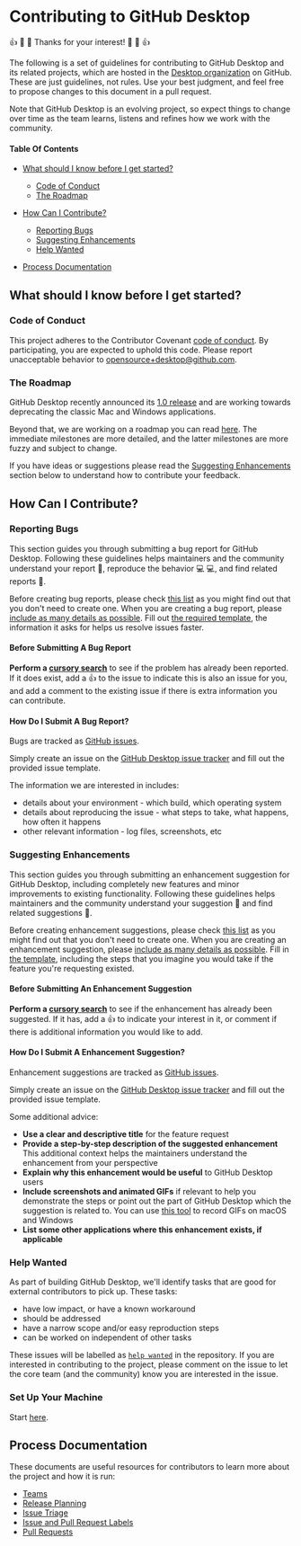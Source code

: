 # Contributing to GitHub Desktop

:+1: :tada: :sparkling_heart: Thanks for your interest! :sparkling_heart: :tada: :+1:

The following is a set of guidelines for contributing to GitHub Desktop and its
related projects, which are hosted in the [Desktop organization](https://github.com/desktop)
on GitHub. These are just guidelines, not rules. Use your best judgment, and
feel free to propose changes to this document in a pull request.

Note that GitHub Desktop is an evolving project, so expect things to change over
time as the team learns, listens and refines how we work with the community.

#### Table Of Contents

- [What should I know before I get started?](#what-should-i-know-before-i-get-started)
  * [Code of Conduct](#code-of-conduct)
  * [The Roadmap](#the-roadmap)

- [How Can I Contribute?](#how-can-i-contribute)
  * [Reporting Bugs](#reporting-bugs)
  * [Suggesting Enhancements](#suggesting-enhancements)
  * [Help Wanted](#help-wanted)

- [Process Documentation](#process-documentation)

## What should I know before I get started?

### Code of Conduct

This project adheres to the Contributor Covenant [code of conduct](../CODE_OF_CONDUCT.md).
By participating, you are expected to uphold this code.
Please report unacceptable behavior to [opensource+desktop@github.com](mailto:opensource+desktop@github.com).

### The Roadmap

GitHub Desktop recently announced its
[1.0 release](https://github.com/blog/2437-announcing-github-desktop-1-0) and
are working towards deprecating the classic Mac and Windows applications.

Beyond that, we are working on a roadmap you can read [here](https://github.com/desktop/desktop/blob/development/docs/process/roadmap.md).
The immediate milestones are more detailed, and the latter milestones are more
fuzzy and subject to change.

If you have ideas or suggestions please read the
[Suggesting Enhancements](#suggesting-enhancements) section below to understand
how to contribute your feedback.

## How Can I Contribute?

### Reporting Bugs

This section guides you through submitting a bug report for GitHub Desktop.
Following these guidelines helps maintainers and the community understand your
report :pencil:, reproduce the behavior :computer: :computer:, and find related
reports :mag_right:.

Before creating bug reports, please check [this list](#before-submitting-a-bug-report)
as you might find out that you don't need to create one. When you are creating
a bug report, please [include as many details as possible](#how-do-i-submit-a-good-bug-report).
Fill out [the required template](ISSUE_TEMPLATE/bug_report.md), the information
it asks for helps us resolve issues faster.

#### Before Submitting A Bug Report

**Perform a [cursory search](https://github.com/desktop/desktop/labels/bug)**
to see if the problem has already been reported. If it does exist, add a
:thumbsup: to the issue to indicate this is also an issue for you, and add a
comment to the existing issue if there is extra information you can contribute.

#### How Do I Submit A Bug Report?

Bugs are tracked as [GitHub issues](https://guides.github.com/features/issues/).

Simply create an issue on the [GitHub Desktop issue tracker](https://github.com/desktop/desktop/issues/new?template=bug_report.md)
and fill out the provided issue template.

The information we are interested in includes:

 - details about your environment - which build, which operating system
 - details about reproducing the issue - what steps to take, what happens, how
   often it happens
 - other relevant information - log files, screenshots, etc

### Suggesting Enhancements

This section guides you through submitting an enhancement suggestion for
GitHub Desktop, including completely new features and minor improvements to
existing functionality. Following these guidelines helps maintainers and the
community understand your suggestion :pencil: and find related suggestions
:mag_right:.

Before creating enhancement suggestions, please check [this list](#before-submitting-an-enhancement-suggestion)
as you might find out that you don't need to create one. When you are creating
an enhancement suggestion, please [include as many details as possible](#how-do-i-submit-a-good-enhancement-suggestion).
Fill in [the template](ISSUE_TEMPLATE/problem-to-raise.md), including the steps
that you imagine you would take if the feature you're requesting existed.

#### Before Submitting An Enhancement Suggestion

**Perform a [cursory search](https://github.com/desktop/desktop/labels/enhancement)**
to see if the enhancement has already been suggested. If it has, add a
:thumbsup: to indicate your interest in it, or comment if there is additional
information you would like to add.

#### How Do I Submit A Enhancement Suggestion?

Enhancement suggestions are tracked as [GitHub issues](https://guides.github.com/features/issues/).

Simply create an issue on the [GitHub Desktop issue tracker](https://github.com/desktop/desktop/issues/new?template=feature_request.md)
and fill out the provided issue template.

Some additional advice:

* **Use a clear and descriptive title** for the feature request
* **Provide a step-by-step description of the suggested enhancement**
  This additional context helps the maintainers understand the enhancement from
  your perspective
* **Explain why this enhancement would be useful** to GitHub Desktop users
* **Include screenshots and animated GIFs** if relevant to help you demonstrate
  the steps or point out the part of GitHub Desktop which the suggestion is
  related to. You can use [this tool](http://www.cockos.com/licecap/) to record
  GIFs on macOS and Windows
* **List some other applications where this enhancement exists, if applicable**

### Help Wanted

As part of building GitHub Desktop, we'll identify tasks that are good for
external contributors to pick up. These tasks:

 - have low impact, or have a known workaround
 - should be addressed
 - have a narrow scope and/or easy reproduction steps
 - can be worked on independent of other tasks

These issues will be labelled as [`help wanted`](https://github.com/desktop/desktop/labels/help%20wanted)
in the repository. If you are interested in contributing to the project, please
comment on the issue to let the core team (and the community) know you are
interested in the issue.

### Set Up Your Machine

Start [here](https://github.com/desktop/desktop/blob/development/docs/contributing/setup.md).


## Process Documentation

These documents are useful resources for contributors  to learn more about the project and how it is run:

 - [Teams](https://github.com/desktop/desktop/blob/development/docs/process/teams.md)
 - [Release Planning](https://github.com/desktop/desktop/blob/development/docs/process/release-planning.md)
 - [Issue Triage](https://github.com/desktop/desktop/blob/development/docs/process/issue-triage.md)
 - [Issue and Pull Request Labels](https://github.com/desktop/desktop/blob/development/docs/process/labels.md)
 - [Pull Requests](https://github.com/desktop/desktop/blob/development/docs/process/pull-requests.md)
